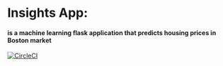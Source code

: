 # Insights App: 
#### is a machine learning flask application that predicts housing prices in Boston market


[![CircleCI](https://circleci.com/gh/deyaa-m/ND-ML/tree/main.svg?style=svg)](https://circleci.com/gh/deyaa-m/ND-ML/tree/main)
